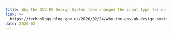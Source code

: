 ```yaml
---
title: Why the GOV.UK Design System team changed the input type for numbers
link: >-
  https://technology.blog.gov.uk/2020/02/24/why-the-gov-uk-design-system-team-changed-the-input-type-for-numbers/
date: 2020-02
---
```


